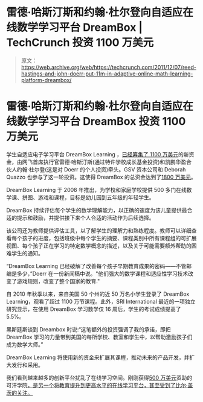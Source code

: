 # 雷德·哈斯汀斯和约翰·杜尔登向自适应在线数学学习平台 DreamBox | TechCrunch 投资 1100 万美元

> 原文：<https://web.archive.org/web/https://techcrunch.com/2011/12/07/reed-hastings-and-john-doerr-put-11m-in-adaptive-online-math-learning-platform-dreambox/>

# 雷德·哈斯汀斯和约翰·杜尔登向自适应在线数学学习平台 DreamBox 投资 1100 万美元

学生自适应电子学习平台 DreamBox Learning ，[已经筹集了 1100 万美元](https://web.archive.org/web/20230316161538/http://www.businesswire.com/news/home/20111207005434/en/DreamBox-Learning-Raises-11-Million-Accelerate-Growth)的新资金，由网飞首席执行官雷德·哈斯汀斯(通过特许学校成长基金投资)和凯鹏华盈合伙人约翰·杜尔登(这是对 Doerr 的个人投资)牵头。GSV 资本公司和 Deborah Quazzo 也参与了这一轮投资。这使得 DreamBox 的总资金达到了[1800 万美元](https://web.archive.org/web/20230316161538/http://www.crunchbase.com/company/dreambox-learning)。

DreamBox Learning 于 2008 年推出，为学校和家庭学校提供 500 多门在线数学课、拼图、游戏和课程，目标是幼儿园到五年级的年轻学生。

DreamBox 持续评估每个学生的数学理解能力，以正确的速度为该儿童提供最合适的提示和鼓励，并提供接下来个人合适的活动作为后续选择。

该公司还为教师提供评估工具，以了解学生的理解力和熟练程度。教师可以详细查看每个孩子的进度，包括班级中每个学生的摘要、课程类别中所有课程组的可扩展视图、每个孩子正在学习的特定数学概念的描述，以及关于可能需要额外帮助的困难学生的通知。

“DreamBox Learning 已经破解了改善每个孩子早期教育成果的密码——不管邮编是多少，”Doerr 在一份新闻稿中说。"他们强大的数学课程和适应性学习技术改变了游戏规则，改变了整个国家的教育."

自 2010 年秋季以来，来自美国 50 个州的近 50 万名小学生登录了 DreamBox Learning，观看了超过 1100 万节课程。此外，SRI International 最近的一项独立研究显示，在使用 DreamBox 学习数学仅 16 周后，学生的考试成绩提高了 5.5%。

黑斯廷斯谈到 Dreambox 时说:“这笔额外的投资强调了我的承诺，即把 DreamBox 学习的力量带到美国的每所学校、教室和学生中，以帮助激励孩子们成为数学大师。”

DreamBox Learning 将使用新的资金来扩展其课程，推动未来的产品开发，并扩大发行和采用。

我们看到越来越多的创新平台扰乱了在线学习空间。刚刚获得[500 万美元](https://web.archive.org/web/20230316161538/https://techcrunch.com/2011/11/04/the-osullivan-foundation-grants-5m-to-online-learning-platform-khan-academy/)资助的可汗学院[，是另一个将教育提升到更高水平的在线学习平台，甚至受到了比尔·盖茨的关注。](https://web.archive.org/web/20230316161538/http://www.khanacademy.org/)